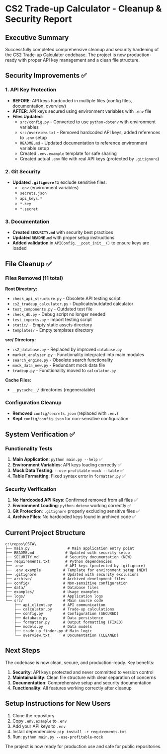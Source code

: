 # CS2 Trade-up Calculator - Cleanup & Security Report

## Executive Summary
Successfully completed comprehensive cleanup and security hardening of the CS2 Trade-up Calculator codebase. The project is now production-ready with proper API key management and a clean file structure.

## Security Improvements ✅

### 1. API Key Protection
- **BEFORE**: API keys hardcoded in multiple files (config files, documentation, overview)
- **AFTER**: API keys secured using environment variables with `.env` file
- **Files Updated**:
  - `src/config.py` - Converted to use `python-dotenv` with environment variables
  - `src/overview.txt` - Removed hardcoded API keys, added references to `.env` setup
  - `README.md` - Updated documentation to reference environment variable setup
  - Created `.env.example` template for safe sharing
  - Created actual `.env` file with real API keys (protected by `.gitignore`)

### 2. Git Security
- **Updated `.gitignore`** to exclude sensitive files:
  - `.env` (environment variables)
  - `secrets.json` 
  - `api_keys.*`
  - `*.key`
  - `*.secret`

### 3. Documentation
- **Created `SECURITY.md`** with security best practices
- **Updated `README.md`** with proper setup instructions
- **Added validation** in `APIConfig.__post_init__()` to ensure keys are loaded

## File Cleanup ✅

### Files Removed (11 total)
**Root Directory:**
- `check_api_structure.py` - Obsolete API testing script
- `cs2_tradeup_calculator.py` - Duplicate/outdated calculator
- `test_components.py` - Outdated test file
- `check_db.py` - Debug script no longer needed
- `test_imports.py` - Import testing script
- `static/` - Empty static assets directory
- `templates/` - Empty templates directory

**src/ Directory:**
- `cs2_database.py` - Replaced by improved `database.py`
- `market_analyzer.py` - Functionality integrated into main modules
- `search_engine.py` - Obsolete search functionality
- `mock_data_new.py` - Redundant mock data file
- `tradeup.py` - Functionality moved to `calculator.py`

**Cache Files:**
- `__pycache__/` directories (regeneratable)

### Configuration Cleanup
- **Removed** `config/secrets.json` (replaced with `.env`)
- **Kept** `config/config.json` for non-sensitive configuration

## System Verification ✅

### Functionality Tests
1. **Main Application**: `python main.py --help` ✅
2. **Environment Variables**: API keys loading correctly ✅
3. **Mock Data Testing**: `--use-profitable-mock --table` ✅
4. **Table Formatting**: Fixed syntax error in `formatter.py` ✅

### Security Verification
1. **No Hardcoded API Keys**: Confirmed removed from all files ✅
2. **Environment Loading**: `python-dotenv` working correctly ✅
3. **Git Protection**: `.gitignore` properly excluding sensitive files ✅
4. **Archive Files**: No hardcoded keys found in archived code ✅

## Current Project Structure

```
c:\repos\CSTA\
├── main.py                 # Main application entry point
├── README.md              # Updated with security setup
├── SECURITY.md            # Security documentation (NEW)
├── requirements.txt       # Python dependencies
├── .env                   # API keys (protected by .gitignore)
├── .env.example          # Template for environment setup (NEW)
├── .gitignore            # Updated with security exclusions
├── archive/              # Archived development files
├── config/               # Non-sensitive configuration
├── data/                 # Database files
├── examples/             # Usage examples
├── logs/                 # Application logs
└── src/                  # Main source code
    ├── api_client.py     # API communication
    ├── calculator.py     # Trade-up calculations
    ├── config.py         # Configuration (SECURED)
    ├── database.py       # Data persistence
    ├── formatter.py      # Output formatting (FIXED)
    ├── models.py         # Data models
    ├── trade_up_finder.py # Main logic
    └── overview.txt      # Documentation (CLEANED)
```

## Next Steps

The codebase is now clean, secure, and production-ready. Key benefits:

1. **Security**: API keys protected and never committed to version control
2. **Maintainability**: Clean file structure with clear separation of concerns
3. **Documentation**: Comprehensive setup and security documentation
4. **Functionality**: All features working correctly after cleanup

## Setup Instructions for New Users

1. Clone the repository
2. Copy `.env.example` to `.env`
3. Add your API keys to `.env`
4. Install dependencies: `pip install -r requirements.txt`
5. Run: `python main.py --use-profitable-mock`

The project is now ready for production use and safe for public repositories.
